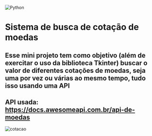 ![Python](https://img.shields.io/badge/python-3670A0?style=for-the-badge&logo=python&logoColor=ffdd54)
# Sistema de busca de cotação de moedas 
## Esse mini projeto tem como objetivo (além de exercitar o uso da biblioteca Tkinter) buscar o valor de diferentes cotações de moedas, seja uma por vez ou várias ao mesmo tempo, tudo isso usando uma API
## API usada: https://docs.awesomeapi.com.br/api-de-moedas

![cotacao](https://github.com/Sinuelo/Sistema-de-Busca-de-Cotacoes-de-Moedas/assets/98895433/9a586d60-19e4-4934-a91c-2784ca1644a4)

